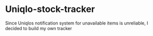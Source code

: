 # Uniqlo-stock-tracker
Since Uniqlos notification system for unavailable items is unreliable, I decided to build my own tracker
